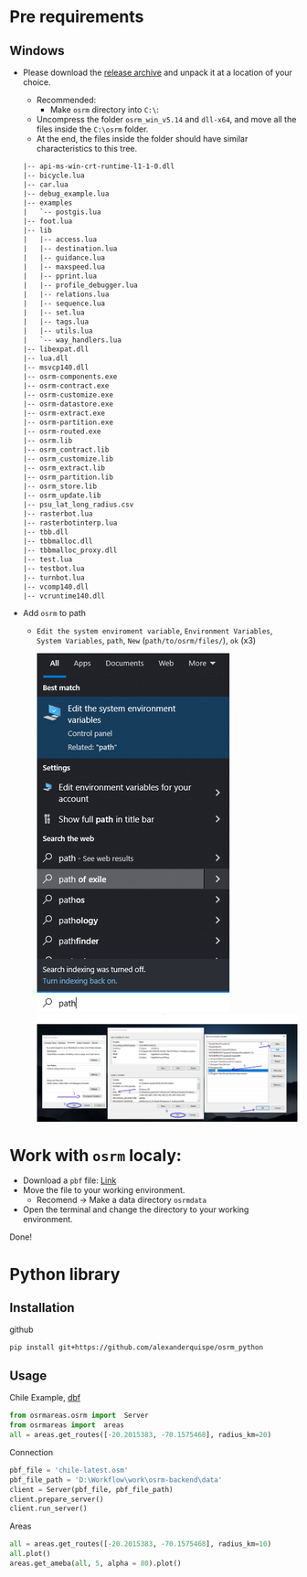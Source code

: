 # Pre requirements

## Windows

- Please download the [release archive](https://github.com/christophrust/osrmtime/releases/download/v1.3.3/osrmtime_release1.3.3.zip) and unpack it at a location of your choice.
  - Recommended:
    - Make `osrm` directory into `C:\`:
  - Uncompress the folder `osrm_win_v5.14` and `dll-x64`, and move all the files inside the `C:\osrm` folder.
  - At the end, the files inside the folder should have similar characteristics to this tree.
  ```
  |-- api-ms-win-crt-runtime-l1-1-0.dll
  |-- bicycle.lua
  |-- car.lua
  |-- debug_example.lua
  |-- examples
  |   `-- postgis.lua
  |-- foot.lua
  |-- lib
  |   |-- access.lua
  |   |-- destination.lua
  |   |-- guidance.lua
  |   |-- maxspeed.lua
  |   |-- pprint.lua
  |   |-- profile_debugger.lua
  |   |-- relations.lua
  |   |-- sequence.lua
  |   |-- set.lua
  |   |-- tags.lua
  |   |-- utils.lua
  |   `-- way_handlers.lua
  |-- libexpat.dll
  |-- lua.dll
  |-- msvcp140.dll
  |-- osrm-components.exe
  |-- osrm-contract.exe
  |-- osrm-customize.exe
  |-- osrm-datastore.exe
  |-- osrm-extract.exe
  |-- osrm-partition.exe
  |-- osrm-routed.exe
  |-- osrm.lib
  |-- osrm_contract.lib
  |-- osrm_customize.lib
  |-- osrm_extract.lib
  |-- osrm_partition.lib
  |-- osrm_store.lib
  |-- osrm_update.lib
  |-- psu_lat_long_radius.csv
  |-- rasterbot.lua
  |-- rasterbotinterp.lua
  |-- tbb.dll
  |-- tbbmalloc.dll
  |-- tbbmalloc_proxy.dll
  |-- test.lua
  |-- testbot.lua
  |-- turnbot.lua
  |-- vcomp140.dll
  |-- vcruntime140.dll
  ```
- Add `osrm` to path

  - `Edit the system enviroment variable`, `Environment Variables`, `System Variables`, `path`, `New` (`path/to/osrm/files/`), `ok` (x3)
    <!-- -  -->

    ![](figs/01-path.png)
    ![](figs/02-path.png)

# Work with `osrm` localy:

- Download a `pbf` file: [Link](https://download.geofabrik.de/)
- Move the file to your working environment.
  - Recomend -> Make a data directory `osrmdata`
- Open the terminal and change the directory to your working environment.

Done!

# Python library

## Installation

github

```
pip install git+https://github.com/alexanderquispe/osrm_python
```

## Usage

Chile Example, [dbf]()

```py
from osrmareas.osrm import  Server
from osrmareas import  areas
all = areas.get_routes([-20.2015383, -70.1575468], radius_km=20)
```

Connection

```python
pbf_file = 'chile-latest.osm'
pbf_file_path = 'D:\Workflow\work\osrm-backend\data'
client = Server(pbf_file, pbf_file_path)
client.prepare_server()
client.run_server()
```

Areas

```python
all = areas.get_routes([-20.2015383, -70.1575468], radius_km=10)
all.plot()
areas.get_ameba(all, 5, alpha = 80).plot()
```
